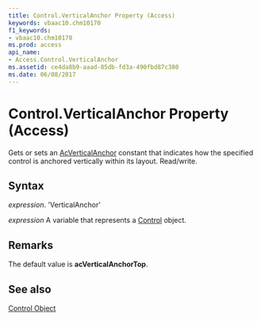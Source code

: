 ```yaml
---
title: Control.VerticalAnchor Property (Access)
keywords: vbaac10.chm10170
f1_keywords:
- vbaac10.chm10170
ms.prod: access
api_name:
- Access.Control.VerticalAnchor
ms.assetid: ce4da8b9-aaad-85db-fd3a-490fbd87c380
ms.date: 06/08/2017
---
```



# Control.VerticalAnchor Property (Access)

Gets or sets an [AcVerticalAnchor](Access.AcVerticalAnchor.md) constant that indicates how the specified control is anchored vertically within its layout. Read/write.


## Syntax

 _expression_. 'VerticalAnchor'

 _expression_ A variable that represents a [Control](./Access.Control.md) object.


## Remarks

The default value is  **acVerticalAnchorTop**.


## See also


[Control Object](Access.Control.md)

